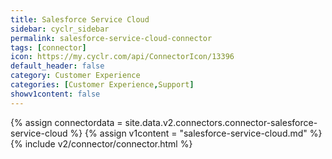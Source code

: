 ```yaml
---
title: Salesforce Service Cloud
sidebar: cyclr_sidebar
permalink: salesforce-service-cloud-connector
tags: [connector]
icon: https://my.cyclr.com/api/ConnectorIcon/13396
default_header: false
category: Customer Experience
categories: [Customer Experience,Support]
showv1content: false
---
```

{% assign connectordata = site.data.v2.connectors.connector-salesforce-service-cloud %}
{% assign v1content = "salesforce-service-cloud.md" %}
{% include v2/connector/connector.html %}	